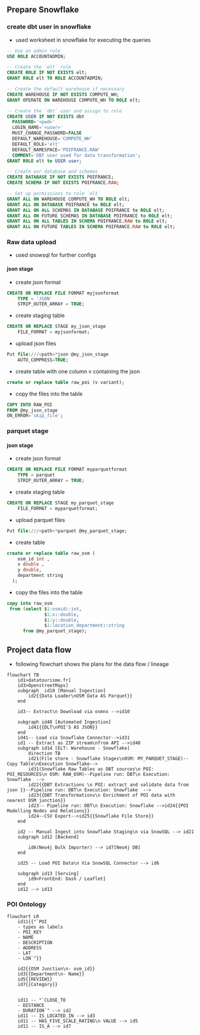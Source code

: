 ## Prepare Snowflake

### create dbt user in snowflake

- used worksheet in snowflake for executing the queries

```sql
-- Use an admin role
USE ROLE ACCOUNTADMIN;

-- Create the `elt` role
CREATE ROLE IF NOT EXISTS elt;
GRANT ROLE elt TO ROLE ACCOUNTADMIN;

-- Create the default warehouse if necessary
CREATE WAREHOUSE IF NOT EXISTS COMPUTE_WH;
GRANT OPERATE ON WAREHOUSE COMPUTE_WH TO ROLE elt;

-- Create the `dbt` user and assign to role
CREATE USER IF NOT EXISTS dbt
  PASSWORD='<pwd>'
  LOGIN_NAME='<user>'
  MUST_CHANGE_PASSWORD=FALSE
  DEFAULT_WAREHOUSE='COMPUTE_WH'
  DEFAULT_ROLE='elt'
  DEFAULT_NAMESPACE='POIFRANCE.RAW'
  COMMENT='DBT user used for data transformation';
GRANT ROLE elt to USER user;

-- Create our database and schemas
CREATE DATABASE IF NOT EXISTS POIFRANCE;
CREATE SCHEMA IF NOT EXISTS POIFRANCE.RAW;

-- Set up permissions to role `elt`
GRANT ALL ON WAREHOUSE COMPUTE_WH TO ROLE elt;
GRANT ALL ON DATABASE POIFRANCE to ROLE elt;
GRANT ALL ON ALL SCHEMAS IN DATABASE POIFRANCE to ROLE elt;
GRANT ALL ON FUTURE SCHEMAS IN DATABASE POIFRANCE to ROLE elt;
GRANT ALL ON ALL TABLES IN SCHEMA POIFRANCE.RAW to ROLE elt;
GRANT ALL ON FUTURE TABLES IN SCHEMA POIFRANCE.RAW to ROLE elt;
```

### Raw data upload

- used snowsql for further configs

#### json stage

- create json format

```sql
CREATE OR REPLACE FILE FORMAT myjsonformat
	TYPE = 'JSON'
	STRIP_OUTER_ARRAY = TRUE;
```

- create staging table

```sql
CREATE OR REPLACE STAGE my_json_stage
    FILE_FORMAT = myjsonformat;
```

- upload json files

```sql
Put file:///<path>*json @my_json_stage
    AUTO_COMPRESS=TRUE;
```

- create table with one column v containing the json

```sql
create or replace table raw_poi (v variant);
```

- copy the files into the table

```sql
COPY INTO RAW_POI
FROM @my_json_stage
ON_ERROR='skip_file';
```

### parquet stage

#### json stage

- create json format

```sql
CREATE OR REPLACE FILE FORMAT myparquetformat
	TYPE = parquet
	STRIP_OUTER_ARRAY = TRUE;
```

- create staging table

```sql
CREATE OR REPLACE STAGE my_parquet_stage
    FILE_FORMAT = myparquetformat;
```

- upload parquet files

```sql
Put file:///<path>*parquet @my_parquet_stage;
```

- create table

```sql
create or replace table raw_osm (
    osm_id int ,
    x double ,
    y double,
    department string
  );
```

- copy the files into the table

```sql
copy into raw_osm
 from (select $1:osmid::int,
              $1:x::double,
              $1:y::double,
              $1:location_department::string
      from @my_parquet_stage);
```

## Project data flow

- following flowchart shows the plans for the data flow / lineage

```mermaid
flowchart TB
    id1>datatourisme.fr]
    id3>OpenstreetMaps]
    subgraph  id10 [Manual Ingestion]
        id2{{Data Loader\nOSM Data AS Parquet}}
    end

    id3-- Extract\n Download via osmnx -->id10

    subgraph id40 [Automated Ingestion]
        id41{{DLT\nPOI'S AS JSON}}
    end
    id41-- Load via Snowflake Connector-->id31
    id1 -- Extract as ZIP stream\nfrom API -->id40
    subgraph id14 [ELT: Warehouse - Snowflake]
        direction TB
        id21(File store - Snowflake Stages\nOSM: MY_PARQUET_STAGE)--Copy Table\nExecution Snowflake-->
        id31(Snowflake Raw Tables as DBT sources\n POI: POI_RESOURCES\n OSM: RAW_OSM)--Pipeline run: DBT\n Execution: Snowflake  -->
        id22{{DBT Extractions \n POI: extract and validate data from json }}--Pipeline run: DBT\n Execution: Snowflake  -->
        id23{{DBT Transformations\n Enrichment of POI data with nearest OSM junction}}
        id23-- Pipeline run: DBT\n Execution: Snowflake -->id24{{POI Modelling Nodes and Relations}}
        id24--CSV Export-->id25{{Snowflake File Store}}
    end

    id2 -- Manual Ingest into Snowflake Staging\n via SnowSQL --> id21
    subgraph id12 [Backend]

        id6(Neo4j Bulk Importer) --> id7[Neo4j DB]
    end

    id25 -- Load POI Data\n Via SnowSQL Connector --> id6

    subgraph id13 [Serving]
        id9>FrontEnd: Dash / Leaflet]
    end
    id12 --> id13

```

### POI Ontology

```mermaid
flowchart LR
    id11{{"`POI
    - types as labels
    - POI_KEY
    - NAME
    - DESCRIPTION
    - ADDRESS
    - LAT
    - LON`"}}

    id2{{OSM Junction\n- osm_id}}
    id3{{Department\n- Name}}
    id5{{REVIEW}}
    id7{{Category}}


    id11 -- "`CLOSE_TO
    - DISTANCE
    - DURATION`" --> id2
    id11 -- IS_LOCATED_IN --> id3
    id11 -- HAS_FIVE_SCALE_RATING\n VALUE --> id5
    id11 -- IS_A --> id7
```
